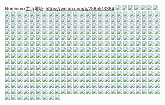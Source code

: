 Nomicoxx主页地址: https://weibo.com/u/7565513384 
![](https://wx4.sinaimg.cn/mw2000/008g07Dqgy1h93rtkzof0j30zu1bsnda.jpg) 
![](https://wx4.sinaimg.cn/mw2000/008g07Dqgy1h93rtk5ynzj32c0340e83.jpg) 
![](https://wx4.sinaimg.cn/mw2000/008g07Dqgy1h93rte10c4j32c03404qr.jpg) 
![](https://wx4.sinaimg.cn/mw2000/008g07Dqgy1h91fi81hkuj30zk1bfdrm.jpg) 
![](https://wx4.sinaimg.cn/mw2000/008g07Dqgy1h91fiehtrdj30u00qin1v.jpg) 
![](https://wx4.sinaimg.cn/mw2000/008g07Dqgy1h91f7bklv2j30zu25oasg.jpg) 
![](https://wx4.sinaimg.cn/mw2000/008g07Dqgy1h91f7hc4pqj30zu25oayr.jpg) 
![](https://wx4.sinaimg.cn/mw2000/008g07Dqgy1h8zwcnxkhgj30mu14ktcj.jpg) 
![](https://wx4.sinaimg.cn/mw2000/008g07Dqgy1h8z72wrunnj30k40qu0zf.jpg) 
![](https://wx4.sinaimg.cn/mw2000/008g07Dqgy1h8yp2663rvj323b35snpe.jpg) 
![](https://wx4.sinaimg.cn/mw2000/008g07Dqgy1h8yp22t8a5j322638jkjm.jpg) 
![](https://wx4.sinaimg.cn/mw2000/008g07Dqgy1h8yp2arzyhj324i37ku0y.jpg) 
![](https://wx4.sinaimg.cn/mw2000/008g07Dqgy1h8yp1ypsv3j31vd2ts4qq.jpg) 
![](https://wx4.sinaimg.cn/mw2000/008g07Dqgy1h8yp2jjvfpj32io3swkjn.jpg) 
![](https://wx4.sinaimg.cn/mw2000/008g07Dqgy1h8yp2d4a1gj323b35sx6p.jpg) 
![](https://wx4.sinaimg.cn/mw2000/008g07Dqgy1h8yp2grp1xj323b35sqv5.jpg) 
![](https://wx4.sinaimg.cn/mw2000/008g07Dqgy1h8yp2foffcj323b35su0x.jpg) 
![](https://wx4.sinaimg.cn/mw2000/008g07Dqgy1h8yp1v9004j324i37kx6q.jpg) 
![](https://wx4.sinaimg.cn/mw2000/008g07Dqgy1h8vp4jvuoyj30z51av7ap.jpg) 
![](https://wx4.sinaimg.cn/mw2000/008g07Dqgy1h8vp4nuzbyj32c0340b2b.jpg) 
![](https://wx4.sinaimg.cn/mw2000/008g07Dqgy1h8thi783phj32c0340npd.jpg) 
![](https://wx4.sinaimg.cn/mw2000/008g07Dqgy1h8thi5hnenj32c03404qq.jpg) 
![](https://wx4.sinaimg.cn/mw2000/008g07Dqly1h8t89tjzfpj32c0340u0x.jpg) 
![](https://wx4.sinaimg.cn/mw2000/008g07Dqgy1h8sa0w6e1tj30zu25ods8.jpg) 
![](https://wx4.sinaimg.cn/mw2000/008g07Dqgy1h8sa0vdpb1j30zu25ok2l.jpg) 
![](https://wx4.sinaimg.cn/mw2000/008g07Dqgy1h8s9zsmlrej30wi1tb11h.jpg) 
![](https://wx4.sinaimg.cn/mw2000/008g07Dqgy1h8qu0si8e1j32c03404qq.jpg) 
![](https://wx4.sinaimg.cn/mw2000/008g07Dqgy1h8qu0uyp7fj31o0230hdt.jpg) 
![](https://wx4.sinaimg.cn/mw2000/008g07Dqgy1h8qu0w0iabj31o0230e81.jpg) 
![](https://wx4.sinaimg.cn/mw2000/008g07Dqgy1h8qu0y6jbxj32c0340qv6.jpg) 
![](https://wx4.sinaimg.cn/mw2000/008g07Dqgy1h8qu1094lwj30vc15sqft.jpg) 
![](https://wx4.sinaimg.cn/mw2000/008g07Dqgy1h8qu1bdqb2j30sg0lbgol.jpg) 
![](https://wx4.sinaimg.cn/mw2000/008g07Dqgy1h8prldy1tnj30zu25o4ka.jpg) 
![](https://wx4.sinaimg.cn/mw2000/008g07Dqgy1h8prlet5wnj30zu25oh3d.jpg) 
![](https://wx4.sinaimg.cn/mw2000/008g07Dqgy1h8prlfro6jj30zu25oe7z.jpg) 
![](https://wx4.sinaimg.cn/mw2000/008g07Dqgy1h8jv0e6dgvj30zu1ih11s.jpg) 
![](https://wx4.sinaimg.cn/mw2000/008g07Dqgy1h8ivroer1aj30vc15sk23.jpg) 
![](https://wx4.sinaimg.cn/mw2000/008g07Dqgy1h8ivrj3pxxj30vc15sn8b.jpg) 
![](https://wx4.sinaimg.cn/mw2000/008g07Dqgy1h8ivrlxtrqj31sc2ds4qq.jpg) 
![](https://wx4.sinaimg.cn/mw2000/008g07Dqgy1h8ivoy1febj30vc15sdx1.jpg) 
![](https://wx4.sinaimg.cn/mw2000/008g07Dqgy1h8ivozutu8j32c035u1ky.jpg) 
![](https://wx4.sinaimg.cn/mw2000/008g07Dqgy1h8ivp0qkzyj315s0vcwqo.jpg) 
![](https://wx4.sinaimg.cn/mw2000/008g07Dqgy1h8ivrntkytj30vc15s7io.jpg) 
![](https://wx4.sinaimg.cn/mw2000/008g07Dqgy1h8ivrpcexdj30vc15sn8i.jpg) 
![](https://wx4.sinaimg.cn/mw2000/008g07Dqgy1h8ivrq3f24j30vc15sqf4.jpg) 
![](https://wx4.sinaimg.cn/mw2000/008g07Dqgy1h8ivrqi65hj30vc15stkg.jpg) 
![](https://wx4.sinaimg.cn/mw2000/008g07Dqgy1h8hto9o120j30zu115gx3.jpg) 
![](https://wx4.sinaimg.cn/mw2000/008g07Dqgy1h8htnxm7toj30zt1mz195.jpg) 
![](https://wx4.sinaimg.cn/mw2000/008g07Dqgy1h8htopkr3oj30zu1n7wuo.jpg) 
![](https://wx4.sinaimg.cn/mw2000/008g07Dqgy1h8htozxmnej30zt1mzdtz.jpg) 
![](https://wx4.sinaimg.cn/mw2000/008g07Dqgy1h8gh3idsz0j30zu25otp1.jpg) 
![](https://wx4.sinaimg.cn/mw2000/008g07Dqgy1h8gbdp27y4j31vu36cu0x.jpg) 
![](https://wx4.sinaimg.cn/mw2000/008g07Dqgy1h8fhpninavj32c02c0qv5.jpg) 
![](https://wx4.sinaimg.cn/mw2000/008g07Dqgy1h8fcxgacbtj30zt1hhwnc.jpg) 
![](https://wx4.sinaimg.cn/mw2000/008g07Dqgy1h8faicguxxj31kw2dcx6p.jpg) 
![](https://wx4.sinaimg.cn/mw2000/008g07Dqgy1h8fahwuzlnj32c0340kjl.jpg) 
![](https://wx4.sinaimg.cn/mw2000/008g07Dqgy1h8faidcknaj31nj29n1kx.jpg) 
![](https://wx4.sinaimg.cn/mw2000/008g07Dqgy1h8faiazwf8j32dc1nghdt.jpg) 
![](https://wx4.sinaimg.cn/mw2000/008g07Dqgy1h8faiswxioj31910u0tjf.jpg) 
![](https://wx4.sinaimg.cn/mw2000/008g07Dqgy1h8fais1lx4j31900u0161.jpg) 
![](https://wx4.sinaimg.cn/mw2000/008g07Dqgy1h8f6y0nhjoj30zu17p47e.jpg) 
![](https://wx4.sinaimg.cn/mw2000/008g07Dqgy1h8c1p1c7hzj30u0140dvk.jpg) 
![](https://wx4.sinaimg.cn/mw2000/008g07Dqgy1h8c1p0kp4ej30vc15stm7.jpg) 
![](https://wx4.sinaimg.cn/mw2000/008g07Dqgy1h81fkijwq6j30zu0xp76h.jpg) 
![](https://wx4.sinaimg.cn/mw2000/008g07Dqgy1h7vvbcapipj30zk1bfgwa.jpg) 
![](https://wx4.sinaimg.cn/mw2000/008g07Dqgy1h7vvbbt8xej30zk1bfn7d.jpg) 
![](https://wx4.sinaimg.cn/mw2000/008g07Dqgy1h7uq0b2jejj32c0340hdt.jpg) 
![](https://wx4.sinaimg.cn/mw2000/008g07Dqgy1h7uq07vf1jj32c03407wi.jpg) 
![](https://wx4.sinaimg.cn/mw2000/008g07Dqgy1h7uq09afquj32dc1kw1jg.jpg) 
![](https://wx4.sinaimg.cn/mw2000/008g07Dqgy1h7uq0jkvdej32dc1kwe6j.jpg) 
![](https://wx4.sinaimg.cn/mw2000/008g07Dqgy1h7ta5yadh3j32c0340hdu.jpg) 
![](https://wx4.sinaimg.cn/mw2000/008g07Dqgy1h7seuufktij30zu25ok48.jpg) 
![](https://wx4.sinaimg.cn/mw2000/008g07Dqly1h7pw2c0nhmj31kw2dckjm.jpg) 
![](https://wx4.sinaimg.cn/mw2000/008g07Dqly1h7pw28yp3tj31kw2dce82.jpg) 
![](https://wx4.sinaimg.cn/mw2000/008g07Dqgy1h7ovlnd5nej30zu25oh2g.jpg) 
![](https://wx4.sinaimg.cn/mw2000/008g07Dqgy1h7ovm3gnzzj30zu25o1al.jpg) 
![](https://wx4.sinaimg.cn/mw2000/008g07Dqgy1h7ovlpmgifj30zu25o7lf.jpg) 
![](https://wx4.sinaimg.cn/mw2000/008g07Dqgy1h7o9lhgku0j30tt0nln0y.jpg) 
![](https://wx4.sinaimg.cn/mw2000/008g07Dqgy1h7nso7hwgpj30tq0enwfx.jpg) 
![](https://wx4.sinaimg.cn/mw2000/008g07Dqgy1h7npngypraj30zu25o7m5.jpg) 
![](https://wx4.sinaimg.cn/mw2000/008g07Dqgy1h7npnha057j30sh0hlabp.jpg) 
![](https://wx4.sinaimg.cn/mw2000/008g07Dqgy1h7npmcnpwqj333z2bzhdt.jpg) 
![](https://wx4.sinaimg.cn/mw2000/008g07Dqgy1h7npmhbpetj32c0340npd.jpg) 
![](https://wx4.sinaimg.cn/mw2000/008g07Dqgy1h7npmehd2ej32bz33z4qp.jpg) 
![](https://wx4.sinaimg.cn/mw2000/008g07Dqgy1h7npmfpecvj31401hc1kx.jpg) 
![](https://wx4.sinaimg.cn/mw2000/008g07Dqgy1h7npm99nk9j31401hcngv.jpg) 
![](https://wx4.sinaimg.cn/mw2000/008g07Dqgy1h7npmagjs2j31401hcapw.jpg) 
![](https://wx4.sinaimg.cn/mw2000/008g07Dqgy1h7mg7q1ws6j31o0280e81.jpg) 
![](https://wx4.sinaimg.cn/mw2000/008g07Dqgy1h7lg4hk43ej30y10pqwmg.jpg) 
![](https://wx4.sinaimg.cn/mw2000/008g07Dqgy1h7ldmh9i00j30u0140aiq.jpg) 
![](https://wx4.sinaimg.cn/mw2000/008g07Dqgy1h7ldb0sk6aj30u0140gsp.jpg) 
![](https://wx4.sinaimg.cn/mw2000/008g07Dqgy1h7ldb20fyyj30u0140gu7.jpg) 
![](https://wx4.sinaimg.cn/mw2000/008g07Dqgy1h7ldb1etm3j30u0140gu4.jpg) 
![](https://wx4.sinaimg.cn/mw2000/008g07Dqgy1h7ldb04vnsj30u0140qao.jpg) 
![](https://wx4.sinaimg.cn/mw2000/008g07Dqgy1h7gu2cld8vj32dc1kwk4r.jpg) 
![](https://wx4.sinaimg.cn/mw2000/008g07Dqgy1h7gu2e723zj32dc1kwhdm.jpg) 
![](https://wx4.sinaimg.cn/mw2000/008g07Dqgy1h7gu2f3d7sj32dc1kw4d2.jpg) 
![](https://wx4.sinaimg.cn/mw2000/008g07Dqgy1h7gu2g2rebj32dc1kwhdu.jpg) 
![](https://wx4.sinaimg.cn/mw2000/008g07Dqgy1h7govfofcgj31ha0tnamm.jpg) 
![](https://wx4.sinaimg.cn/mw2000/008g07Dqgy1h7govg524yj318v0nygrj.jpg) 
![](https://wx4.sinaimg.cn/mw2000/008g07Dqgy1h758xbtjc4j31sc2dse82.jpg) 
![](https://wx4.sinaimg.cn/mw2000/008g07Dqgy1h708wj3y5pj30vc15sdq4.jpg) 
![](https://wx4.sinaimg.cn/mw2000/008g07Dqgy1h708wk0czaj30vc15s136.jpg) 
![](https://wx4.sinaimg.cn/mw2000/008g07Dqgy1h6zhhj4sm9j30yi22o4qq.jpg) 
![](https://wx4.sinaimg.cn/mw2000/008g07Dqgy1h6yz666os6j30u0140n4g.jpg) 
![](https://wx4.sinaimg.cn/mw2000/008g07Dqgy1h6yz67iykoj30u0140gt9.jpg) 
![](https://wx4.sinaimg.cn/mw2000/008g07Dqgy1h6yz684vvgj30u0140mys.jpg) 
![](https://wx4.sinaimg.cn/mw2000/008g07Dqgy1h6yz68r37aj30u0140dh0.jpg) 
![](https://wx4.sinaimg.cn/mw2000/008g07Dqgy1h6yz65dyqtj30u0140q9v.jpg) 
![](https://wx4.sinaimg.cn/mw2000/008g07Dqgy1h6yz6a5srhj30u0140gs9.jpg) 
![](https://wx4.sinaimg.cn/mw2000/008g07Dqgy1h6yz6bk15pj30u0140n38.jpg) 
![](https://wx4.sinaimg.cn/mw2000/008g07Dqgy1h6yz6cbif0j30u0140qek.jpg) 
![](https://wx4.sinaimg.cn/mw2000/008g07Dqgy1h6yz6cxi7sj30u0140aj6.jpg) 
![](https://wx4.sinaimg.cn/mw2000/008g07Dqgy1h6xtzqo5l0j31o0280e81.jpg) 
![](https://wx4.sinaimg.cn/mw2000/008g07Dqgy1h6xtzsi0tsj32c0340qv6.jpg) 
![](https://wx4.sinaimg.cn/mw2000/008g07Dqgy1h6xtzxncaxj32c0340b29.jpg) 
![](https://wx4.sinaimg.cn/mw2000/008g07Dqgy1h6xu002cm9j32c0340e83.jpg) 
![](https://wx4.sinaimg.cn/mw2000/008g07Dqgy1h6xu05ngv6j31d31cuk5o.jpg) 
![](https://wx4.sinaimg.cn/mw2000/008g07Dqgy1h6xu06s2qxj31o02807wh.jpg) 
![](https://wx4.sinaimg.cn/mw2000/008g07Dqgy1h6xheu34k5j30u014046x.jpg) 
![](https://wx4.sinaimg.cn/mw2000/008g07Dqgy1h6xhis080nj30u0140thj.jpg) 
![](https://wx4.sinaimg.cn/mw2000/008g07Dqgy1h6x4yfuhy3j30yi22o7wi.jpg) 
![](https://wx4.sinaimg.cn/mw2000/008g07Dqgy1h6wxdol2w5j30u0140q4e.jpg) 
![](https://wx4.sinaimg.cn/mw2000/008g07Dqgy1h6wxdozdmuj30u0140wlg.jpg) 
![](https://wx4.sinaimg.cn/mw2000/008g07Dqgy1h6wxdpcjfuj30u0140tfq.jpg) 
![](https://wx4.sinaimg.cn/mw2000/008g07Dqgy1h6wxi7c3dlj30u01407c5.jpg) 
![](https://wx4.sinaimg.cn/mw2000/008g07Dqgy1h6wlmus5z6j30u01sygrm.jpg) 
![](https://wx4.sinaimg.cn/mw2000/008g07Dqgy1h6wirfxhj8j30u01sywqh.jpg) 
![](https://wx4.sinaimg.cn/mw2000/008g07Dqgy1h6vt0j4kt4j30yi22o4qq.jpg) 
![](https://wx4.sinaimg.cn/mw2000/008g07Dqgy1h6vrcwusb3j30e60txjxq.jpg) 
![](https://wx4.sinaimg.cn/mw2000/008g07Dqgy1h6vrcvn3k4j30yi1jjtet.jpg) 
![](https://wx4.sinaimg.cn/mw2000/008g07Dqgy1h6vlt7p5qwj30vc15swpf.jpg) 
![](https://wx4.sinaimg.cn/mw2000/008g07Dqgy1h6vhgwuldaj32c0340qv6.jpg) 
![](https://wx4.sinaimg.cn/mw2000/008g07Dqgy1h6ulva494uj32c0340npe.jpg) 
![](https://wx4.sinaimg.cn/mw2000/008g07Dqgy1h6ulv4fplwj32c0340aq8.jpg) 
![](https://wx4.sinaimg.cn/mw2000/008g07Dqgy1h6ulv7orp1j33402c07n7.jpg) 
![](https://wx4.sinaimg.cn/mw2000/008g07Dqgy1h6ulv1fwp1j32c0340b2b.jpg) 
![](https://wx4.sinaimg.cn/mw2000/008g07Dqgy1h6uluxyrnaj32c0340hdu.jpg) 
![](https://wx4.sinaimg.cn/mw2000/008g07Dqgy1h6q20k1royj30w10u0gop.jpg) 
![](https://wx4.sinaimg.cn/mw2000/008g07Dqgy1h6p3zm2s0gj30yi22o1kx.jpg) 
![](https://wx4.sinaimg.cn/mw2000/008g07Dqgy1h6ekr3he77j30vc15stin.jpg) 
![](https://wx4.sinaimg.cn/mw2000/008g07Dqgy1h6ekv0vf0hj30yi22ob29.jpg) 
![](https://wx4.sinaimg.cn/mw2000/008g07Dqgy1h6b3hkkjsjj31o0280gr4.jpg) 
![](https://wx4.sinaimg.cn/mw2000/008g07Dqgy1h61q2u9pgcj30vc15sakl.jpg) 
![](https://wx4.sinaimg.cn/mw2000/008g07Dqgy1h61q2v76ayj30vc15sthq.jpg) 
![](https://wx4.sinaimg.cn/mw2000/008g07Dqgy1h61q2wpri4j30vc15s75n.jpg) 
![](https://wx4.sinaimg.cn/mw2000/008g07Dqgy1h61q2xm4i6j30vc15saj1.jpg) 
![](https://wx4.sinaimg.cn/mw2000/008g07Dqgy1h61q2ybqu9j315s0vc12b.jpg) 
![](https://wx4.sinaimg.cn/mw2000/008g07Dqgy1h61q32t9qdj30vc15s7hn.jpg) 
![](https://wx4.sinaimg.cn/mw2000/008g07Dqgy1h61q33ejkmj30vc15sn7u.jpg) 
![](https://wx4.sinaimg.cn/mw2000/008g07Dqgy1h61q42n63uj30vc15swg5.jpg) 
![](https://wx4.sinaimg.cn/mw2000/008g07Dqgy1h603afmlxhj30u01h0dt9.jpg) 
![](https://wx4.sinaimg.cn/mw2000/008g07Dqgy1h5rh455aguj33402c0hdu.jpg) 
![](https://wx4.sinaimg.cn/mw2000/008g07Dqgy1h5rh42ykxtj33402c07wi.jpg) 
![](https://wx4.sinaimg.cn/mw2000/008g07Dqgy1h5rh43jftqj30ok0upag3.jpg) 
![](https://wx4.sinaimg.cn/mw2000/008g07Dqgy1h5rh46v1vcj32c02c0qv5.jpg) 
![](https://wx4.sinaimg.cn/mw2000/008g07Dqgy1h5qapy0lv4j32c02c01dl.jpg) 
![](https://wx4.sinaimg.cn/mw2000/008g07Dqgy1h5qapzuvksj32c02c0npe.jpg) 
![](https://wx4.sinaimg.cn/mw2000/008g07Dqgy1h5qapv0i47j32c02c0hdu.jpg) 
![](https://wx4.sinaimg.cn/mw2000/008g07Dqgy1h5qaq1v0dij32c02c01kz.jpg) 
![](https://wx4.sinaimg.cn/mw2000/008g07Dqgy1h5la8ishcrj31401e04hx.jpg) 
![](https://wx4.sinaimg.cn/mw2000/008g07Dqgy1h5la8i7eaqj31401e07lr.jpg) 
![](https://wx4.sinaimg.cn/mw2000/008g07Dqgy1h5la8et51fj31401e0kd7.jpg) 
![](https://wx4.sinaimg.cn/mw2000/008g07Dqgy1h5la8e712fj31401e01aq.jpg) 
![](https://wx4.sinaimg.cn/mw2000/008g07Dqgy1h5la8hqwwnj31401e019m.jpg) 
![](https://wx4.sinaimg.cn/mw2000/008g07Dqgy1h5la8ftuepj31401e0tkz.jpg) 
![](https://wx4.sinaimg.cn/mw2000/008g07Dqgy1h5la8gaqxpj31401e0ah9.jpg) 
![](https://wx4.sinaimg.cn/mw2000/008g07Dqgy1h5la8go24rj31401e0dsk.jpg) 
![](https://wx4.sinaimg.cn/mw2000/008g07Dqgy1h5la8fak07j31401e04aw.jpg) 
![](https://wx4.sinaimg.cn/mw2000/008g07Dqgy1h56gz6k037j32c0340npg.jpg) 
![](https://wx4.sinaimg.cn/mw2000/008g07Dqgy1h56gz77q35j30vc15sk5n.jpg) 
![](https://wx4.sinaimg.cn/mw2000/008g07Dqgy1h56gzdps3hj315s0vc7fu.jpg) 
![](https://wx4.sinaimg.cn/mw2000/008g07Dqgy1h56gzeboqdj30s00iwaem.jpg) 
![](https://wx4.sinaimg.cn/mw2000/008g07Dqgy1h56gzfl6taj32c0340qv5.jpg) 
![](https://wx4.sinaimg.cn/mw2000/008g07Dqgy1h56gzhdkpoj32lw2bzqv6.jpg) 
![](https://wx4.sinaimg.cn/mw2000/008g07Dqgy1h56gzcos5gj32c0340e82.jpg) 
![](https://wx4.sinaimg.cn/mw2000/008g07Dqgy1h56gzqltxmj32c03407wi.jpg) 
![](https://wx4.sinaimg.cn/mw2000/008g07Dqgy1h53e3kahjpj30vc15s49i.jpg) 
![](https://wx4.sinaimg.cn/mw2000/008g07Dqgy1h53e3l8y8wj30u0140akf.jpg) 
![](https://wx4.sinaimg.cn/mw2000/008g07Dqgy1h4p6n7axcwj32c02c04qq.jpg) 
![](https://wx4.sinaimg.cn/mw2000/008g07Dqgy1h4p6navxg3j33402c0kjm.jpg) 
![](https://wx4.sinaimg.cn/mw2000/008g07Dqgy1h4p6ctioufj32c0340npe.jpg) 
![](https://wx4.sinaimg.cn/mw2000/008g07Dqgy1h4p6fwzkuhj32bq32sb2b.jpg) 
![](https://wx4.sinaimg.cn/mw2000/008g07Dqgy1h4p6da8sqej32c03404qr.jpg) 
![](https://wx4.sinaimg.cn/mw2000/008g07Dqgy1h4p6cw1vccj32c03404qr.jpg) 
![](https://wx4.sinaimg.cn/mw2000/008g07Dqgy1h4p6cznekwj32c0340kjm.jpg) 
![](https://wx4.sinaimg.cn/mw2000/008g07Dqgy1h4p6d25i00j32c0340x6q.jpg) 
![](https://wx4.sinaimg.cn/mw2000/008g07Dqgy1h4p6cnyny0j32c0356qv8.jpg) 
![](https://wx4.sinaimg.cn/mw2000/008g07Dqgy1h4p6cq9vnfj32c0340u10.jpg) 
![](https://wx4.sinaimg.cn/mw2000/008g07Dqgy1h4p6cxscmxj32c0340x6q.jpg) 
![](https://wx4.sinaimg.cn/mw2000/008g07Dqgy1h4p6dd3azvj33eo2yoe83.jpg) 
![](https://wx4.sinaimg.cn/mw2000/008g07Dqgy1h4p6dep1q1j33402c0kjn.jpg) 
![](https://wx4.sinaimg.cn/mw2000/008g07Dqly1h4mle6eqzbj30u03yikgm.jpg) 
![](https://wx4.sinaimg.cn/mw2000/008g07Dqly1h4mle86vqoj30u03yi4qp.jpg) 
![](https://wx4.sinaimg.cn/mw2000/008g07Dqly1h4mle9kolwj30u0140qc5.jpg) 
![](https://wx4.sinaimg.cn/mw2000/008g07Dqly1h4mlea1ctcj31400u0qat.jpg) 
![](https://wx4.sinaimg.cn/mw2000/008g07Dqly1h4mleatm8vj30u01407ck.jpg) 
![](https://wx4.sinaimg.cn/mw2000/008g07Dqly1h4mleb91w4j30u0140n3w.jpg) 
![](https://wx4.sinaimg.cn/mw2000/008g07Dqly1h4mled5oxyj30u0140jxw.jpg) 
![](https://wx4.sinaimg.cn/mw2000/008g07Dqly1h4mlediun3j30u0140qak.jpg) 
![](https://wx4.sinaimg.cn/mw2000/008g07Dqly1h4mlee57vxj30u01407aj.jpg) 
![](https://wx4.sinaimg.cn/mw2000/008g07Dqly1h4mleejnwij30u0140dm8.jpg) 
![](https://wx4.sinaimg.cn/mw2000/008g07Dqly1h4mlef1dekj30u0140q77.jpg) 
![](https://wx4.sinaimg.cn/mw2000/008g07Dqgy1h4f2r68gd7j32c0340npg.jpg) 
![](https://wx4.sinaimg.cn/mw2000/008g07Dqgy1h4f2r3t132j31hn1zk4qp.jpg) 
![](https://wx4.sinaimg.cn/mw2000/008g07Dqgy1h4f2r7djz7j31ho1zke81.jpg) 
![](https://wx4.sinaimg.cn/mw2000/008g07Dqgy1h4f2r9sjtkj31ho1zk4qq.jpg) 
![](https://wx4.sinaimg.cn/mw2000/008g07Dqgy1h4f2rdecc2j32c0340x6r.jpg) 
![](https://wx4.sinaimg.cn/mw2000/008g07Dqgy1h4f2rfavs7j32c0340b2b.jpg) 
![](https://wx4.sinaimg.cn/mw2000/008g07Dqgy1h3u5bxp0ooj31ho1zkhdt.jpg) 
![](https://wx4.sinaimg.cn/mw2000/008g07Dqgy1h3u5bv27doj30yi22ogzc.jpg) 
![](https://wx4.sinaimg.cn/mw2000/008g07Dqgy1h3u5c6edfuj31ho1zkkjl.jpg) 
![](https://wx4.sinaimg.cn/mw2000/008g07Dqgy1h3u5bzzur9j31ho1zk4qp.jpg) 
![](https://wx4.sinaimg.cn/mw2000/008g07Dqgy1h3u5bul4mqj31sc2dskjl.jpg) 
![](https://wx4.sinaimg.cn/mw2000/008g07Dqgy1h3u5dop5rxj33402c07wi.jpg) 
![](https://wx4.sinaimg.cn/mw2000/008g07Dqgy1h3u5cbrpisj31ho1zknpd.jpg) 
![](https://wx4.sinaimg.cn/mw2000/008g07Dqgy1h3f6o802tfj32c02c0dwf.jpg) 
![](https://wx4.sinaimg.cn/mw2000/008g07Dqgy1h3f6o8rgxdj32c02c04qp.jpg) 
![](https://wx4.sinaimg.cn/mw2000/008g07Dqgy1h3f6o9e5mij31hi1hinf2.jpg) 
![](https://wx4.sinaimg.cn/mw2000/008g07Dqgy1h3f6od36osj32c02c07wh.jpg) 
![](https://wx4.sinaimg.cn/mw2000/008g07Dqgy1h36d4f3bfoj30u0140q9p.jpg) 
![](https://wx4.sinaimg.cn/mw2000/008g07Dqgy1h36d4els1yj30u0140age.jpg) 
![](https://wx4.sinaimg.cn/mw2000/008g07Dqgy1h36d4g49w6j30u01400za.jpg) 
![](https://wx4.sinaimg.cn/mw2000/008g07Dqgy1h36d4gpeaxj31400u0agv.jpg) 
![](https://wx4.sinaimg.cn/mw2000/008g07Dqgy1h36d4fm0cij30u0140q96.jpg) 
![](https://wx4.sinaimg.cn/mw2000/008g07Dqgy1h2iqou52kgj31hn1zke81.jpg) 
![](https://wx4.sinaimg.cn/mw2000/008g07Dqgy1h2iqovfx4xj31hn1zku0x.jpg) 
![](https://wx4.sinaimg.cn/mw2000/008g07Dqgy1h2iqox5j8rj31hn1zku0x.jpg) 
![](https://wx4.sinaimg.cn/mw2000/008g07Dqgy1h2iqoxnte5j30p80uz78j.jpg) 
![](https://wx4.sinaimg.cn/mw2000/008g07Dqgy1h23rue1gtkj30yi1a0qke.jpg) 
![](https://wx4.sinaimg.cn/mw2000/008g07Dqgy1h23ruf5wptj30yi1a0tsm.jpg) 
![](https://wx4.sinaimg.cn/mw2000/008g07Dqgy1h10ccqqv7lj30yi22o4qr.jpg) 
![](https://wx4.sinaimg.cn/mw2000/008g07Dqgy1h10cdbeejhj30yi22o7wj.jpg) 
![](https://wx4.sinaimg.cn/mw2000/008g07Dqgy1gw6t2s8jmej31o0280kjl.jpg) 
![](https://wx4.sinaimg.cn/mw2000/008g07Dqgy1gw6t2tjqb2j31o02807wh.jpg) 
![](https://wx4.sinaimg.cn/mw2000/008g07Dqgy1gw6t2nbnbdj32c0340kjq.jpg) 
![](https://wx4.sinaimg.cn/mw2000/008g07Dqgy1gw6t2q3u6dj32c0340x6t.jpg) 
![](https://wx4.sinaimg.cn/mw2000/008g07Dqgy1gt1n0pktf4j30u0140naf.jpg) 
![](https://wx4.sinaimg.cn/mw2000/008g07Dqgy1gt1n0qpfk0j30u0140qf9.jpg) 
![](https://wx4.sinaimg.cn/mw2000/008g07Dqgy1gsj743c8z5j32882yz4qr.jpg) 
![](https://wx4.sinaimg.cn/mw2000/008g07Dqgy1gsj745lt9cj329y31ab2b.jpg) 
![](https://wx4.sinaimg.cn/mw2000/008g07Dqgy1gsgqrcgsy6j31sc2dsqv6.jpg) 
![](https://wx4.sinaimg.cn/mw2000/008g07Dqgy1gsgqra84wpj31sc2ds4qw.jpg) 
![](https://wx4.sinaimg.cn/mw2000/008g07Dqgy1gsgqrfb2zrj32c03407wj.jpg) 
![](https://wx4.sinaimg.cn/mw2000/008g07Dqgy1gsgqrjeg5tj32c0340x6r.jpg) 
![](https://wx4.sinaimg.cn/mw2000/008g07Dqgy1gs68o29bxcj31sc2ds7wl.jpg) 
![](https://wx4.sinaimg.cn/mw2000/008g07Dqgy1gs68nze4zsj31sc2ds1ky.jpg) 
![](https://wx4.sinaimg.cn/mw2000/008g07Dqgy1gpkvdns8wlj31s02dcu0x.jpg) 
![](https://wx4.sinaimg.cn/mw2000/008g07Dqgy1gpkvdqsm50j31s02dcb29.jpg) 
![](https://wx4.sinaimg.cn/mw2000/008g07Dqgy1gpkvdpbfahj31s02dcb29.jpg) 
![](https://wx4.sinaimg.cn/mw2000/008g07Dqgy1gpkvds69xoj324d2vbu0x.jpg) 
![](https://wx4.sinaimg.cn/mw2000/008g07Dqgy1gpha1vq4vuj30u0140wv1.jpg) 
![](https://wx4.sinaimg.cn/mw2000/008g07Dqgy1gpha1x0m79j30u0140akn.jpg) 
![](https://wx4.sinaimg.cn/mw2000/008g07Dqgy1gpha1wf1tjj30u0140k2r.jpg) 
![](https://wx4.sinaimg.cn/mw2000/008g07Dqgy1gpha1v6bf6j30rs23y1kx.jpg) 
![](https://wx4.sinaimg.cn/mw2000/008g07Dqgy1gpha1t08pxj30u0140wni.jpg) 
![](https://wx4.sinaimg.cn/mw2000/008g07Dqgy1gpha1rhpxjj30u0140ajv.jpg) 
![](https://wx4.sinaimg.cn/mw2000/008g07Dqgy1gpha1thxenj30u014045r.jpg) 
![](https://wx4.sinaimg.cn/mw2000/008g07Dqgy1gpha1ua3ncj30u01404al.jpg) 
![](https://wx4.sinaimg.cn/mw2000/008g07Dqgy1gpha2702pcj30u00u00xn.jpg) 
![](https://wx4.sinaimg.cn/mw2000/008g07Dqgy1gpf4vr4j5tj30u0140q9z.jpg) 
![](https://wx4.sinaimg.cn/mw2000/008g07Dqgy1gpf4vsptp7j30u0140wo9.jpg) 
![](https://wx4.sinaimg.cn/mw2000/008g07Dqgy1gpf4wdnkbjj30rs22312m.jpg) 
![](https://wx4.sinaimg.cn/mw2000/008g07Dqgy1gpf4vqqb7wj30u0140gvh.jpg) 
![](https://wx4.sinaimg.cn/mw2000/008g07Dqgy1gpf4vqc7prj30u0140tfg.jpg) 
![](https://wx4.sinaimg.cn/mw2000/008g07Dqgy1gpf4vs6zinj30u0140qbz.jpg) 
![](https://wx4.sinaimg.cn/mw2000/008g07Dqgy1goxl901grtj31s02dcqv6.jpg) 
![](https://wx4.sinaimg.cn/mw2000/008g07Dqgy1goxl92v9x5j330g29c4qs.jpg) 
![](https://wx4.sinaimg.cn/mw2000/008g07Dqgy1goxl916l7fj30yi22on76.jpg) 
![](https://wx4.sinaimg.cn/mw2000/008g07Dqly1godwgacr6hj30yi15r10d.jpg) 
![](https://wx4.sinaimg.cn/mw2000/008g07Dqgy1gnvhujzxpzj30u0140qc9.jpg) 
![](https://wx4.sinaimg.cn/mw2000/008g07Dqgy1gnvhujllvwj30u014010q.jpg) 
![](https://wx4.sinaimg.cn/mw2000/008g07Dqgy1gnvht4y9lkj30u00u047w.jpg) 
![](https://wx4.sinaimg.cn/mw2000/008g07Dqgy1gnvht65bsqj30u00u0119.jpg) 
![](https://wx4.sinaimg.cn/mw2000/008g07Dqgy1gnvht6kjrqj30u00u048c.jpg) 
![](https://wx4.sinaimg.cn/mw2000/008g07Dqgy1gnvht6ymywj30u00u011s.jpg) 
![](https://wx4.sinaimg.cn/mw2000/008g07Dqgy1gnvht7h6tlj30u00u0wnx.jpg) 
![](https://wx4.sinaimg.cn/mw2000/008g07Dqgy1gnvht3zpwij30u00u011r.jpg) 
![](https://wx4.sinaimg.cn/mw2000/008g07Dqgy1gnvhq0a5w7j30u0140tdc.jpg) 
![](https://wx4.sinaimg.cn/mw2000/008g07Dqgy1gnvhq0spk4j30u0140jww.jpg) 
![](https://wx4.sinaimg.cn/mw2000/008g07Dqgy1gnvhq1e2lwj30u0140ak4.jpg) 
![](https://wx4.sinaimg.cn/mw2000/008g07Dqgy1gnvhq24t0xj30u0140k4z.jpg) 
![](https://wx4.sinaimg.cn/mw2000/008g07Dqgy1gnvhq2jxn3j30u0140gyk.jpg) 
![](https://wx4.sinaimg.cn/mw2000/008g07Dqgy1gnvhq35eeaj30u0140k3c.jpg) 
![](https://wx4.sinaimg.cn/mw2000/008g07Dqly1gnuiaycvq8j30u00u0wla.jpg) 
![](https://wx4.sinaimg.cn/mw2000/008g07Dqly1gnuf4x15t0j30rs2bcwx6.jpg) 
![](https://wx4.sinaimg.cn/mw2000/008g07Dqly1gnuf4xodhsj31900u0ago.jpg) 
![](https://wx4.sinaimg.cn/mw2000/008g07Dqly1gnuf4yoiq6j30rs26qtrd.jpg) 
![](https://wx4.sinaimg.cn/mw2000/008g07Dqly1gnuf4zjtzvj30rs1dcdv7.jpg) 
![](https://wx4.sinaimg.cn/mw2000/008g07Dqly1gnuf4v7239j30vs0u0tf6.jpg) 
![](https://wx4.sinaimg.cn/mw2000/008g07Dqly1gnuf50wcxuj30rs1xg15m.jpg) 
![](https://wx4.sinaimg.cn/mw2000/008g07Dqly1gnuf528oyej30u0190agc.jpg) 
![](https://wx4.sinaimg.cn/mw2000/008g07Dqly1gnuf52pnz1j30rs1jk10q.jpg) 
![](https://wx4.sinaimg.cn/mw2000/008g07Dqly1gnuf53bzhfj30rs1jkdpw.jpg) 
![](https://wx4.sinaimg.cn/mw2000/008g07Dqly1gnuewn3l2hj30u00u0tcn.jpg) 
![](https://wx4.sinaimg.cn/mw2000/008g07Dqly1gnuewmh4vej30u00u0tc4.jpg) 
![](https://wx4.sinaimg.cn/mw2000/008g07Dqly1gnuewnqszbj30u00u0djh.jpg) 
![](https://wx4.sinaimg.cn/mw2000/008g07Dqly1gnuevnymy0j30u00u0dm9.jpg) 
![](https://wx4.sinaimg.cn/mw2000/008g07Dqly1gnuevncb6rj30ty128tfu.jpg) 
![](https://wx4.sinaimg.cn/mw2000/008g07Dqly1gnueugi11aj30qo0zk7e8.jpg) 
![](https://wx4.sinaimg.cn/mw2000/008g07Dqly1gnueuhn2ecj31400u04dl.jpg) 
![](https://wx4.sinaimg.cn/mw2000/008g07Dqly1gnues57wqyj30u00u0787.jpg) 
![](https://wx4.sinaimg.cn/mw2000/008g07Dqly1gnues5smcuj30u00u044o.jpg) 
![](https://wx4.sinaimg.cn/mw2000/008g07Dqly1gnues67ee1j30u00u0grx.jpg) 
![](https://wx4.sinaimg.cn/mw2000/008g07Dqly1gnues4nqo0j30u00u0tns.jpg) 
![](https://wx4.sinaimg.cn/mw2000/008g07Dqgy1gnpipxbaf5j30u00u00wx.jpg) 
![](https://wx4.sinaimg.cn/mw2000/008g07Dqgy1gnpipxq2htj30u00u00wz.jpg) 
![](https://wx4.sinaimg.cn/mw2000/008g07Dqgy1gnpipwvdplj30rs1cmgzt.jpg) 
![](https://wx4.sinaimg.cn/mw2000/008g07Dqgy1gnpipycr4rj30rs0rl0vq.jpg) 
![](https://wx4.sinaimg.cn/mw2000/008g07Dqgy1gnpijjmt64j30u00u0wmz.jpg) 
![](https://wx4.sinaimg.cn/mw2000/008g07Dqgy1gnpijllicpj30u00u0thq.jpg) 
![](https://wx4.sinaimg.cn/mw2000/008g07Dqgy1gnpijk53bfj30u0140e15.jpg) 
![](https://wx4.sinaimg.cn/mw2000/008g07Dqgy1gnpijkm7quj31400u0amq.jpg) 
![](https://wx4.sinaimg.cn/mw2000/008g07Dqgy1gnpijj833dj31400u0dy2.jpg) 
![](https://wx4.sinaimg.cn/mw2000/008g07Dqgy1gnpijl4a5pj31400u0alo.jpg) 
![](https://wx4.sinaimg.cn/mw2000/008g07Dqgy1gnpiimxuelj30rs2bcx68.jpg) 
![](https://wx4.sinaimg.cn/mw2000/008g07Dqgy1gnpiio88i5j30rs2u4kiw.jpg) 
![](https://wx4.sinaimg.cn/mw2000/008g07Dqgy1gnpiiorj90j31400u0qe9.jpg) 
![](https://wx4.sinaimg.cn/mw2000/008g07Dqgy1gnpiipcsq4j313w0u0tj0.jpg) 
![](https://wx4.sinaimg.cn/mw2000/008g07Dqgy1gnpiim5hkxj30rs334e82.jpg) 
![](https://wx4.sinaimg.cn/mw2000/008g07Dqgy1gnpiiq8tjdj30rs2f6kjl.jpg) 
![](https://wx4.sinaimg.cn/mw2000/008g07Dqgy1gnpihc9fmzj30u00u0qcj.jpg) 
![](https://wx4.sinaimg.cn/mw2000/008g07Dqgy1gnpihcp132j30u00u04b3.jpg) 
![](https://wx4.sinaimg.cn/mw2000/008g07Dqgy1gnpigghje5j30uo0u0wn6.jpg) 
![](https://wx4.sinaimg.cn/mw2000/008g07Dqgy1gnpigg2sb9j30u0140ajg.jpg) 
![](https://wx4.sinaimg.cn/mw2000/008g07Dqgy1gnpigh04e1j30ui0u07ep.jpg) 
![](https://wx4.sinaimg.cn/mw2000/008g07Dqgy1gnpighg4ttj30ue0u017d.jpg) 
![](https://wx4.sinaimg.cn/mw2000/008g07Dqgy1gnpigi0emyj30u00u0gte.jpg) 
![](https://wx4.sinaimg.cn/mw2000/008g07Dqgy1gnpiget1kmj30u0140tmc.jpg) 
![](https://wx4.sinaimg.cn/mw2000/008g07Dqgy1gnpif222gjj30u00u0wl7.jpg) 
![](https://wx4.sinaimg.cn/mw2000/008g07Dqgy1gnpif2iw75j30u00u0wmo.jpg) 
![](https://wx4.sinaimg.cn/mw2000/008g07Dqgy1gnpif31ad1j30u00u0tg6.jpg) 
![](https://wx4.sinaimg.cn/mw2000/008g07Dqgy1gnpif3fmk5j30u00u0tfl.jpg) 
![](https://wx4.sinaimg.cn/mw2000/008g07Dqgy1gnpif3u8srj30u00u079u.jpg) 
![](https://wx4.sinaimg.cn/mw2000/008g07Dqgy1gnpif1j15jj30u00u00xe.jpg) 
![](https://wx4.sinaimg.cn/mw2000/008g07Dqgy1gnpia9ukj1j30u01407fn.jpg) 
![](https://wx4.sinaimg.cn/mw2000/008g07Dqgy1gnpia9b05ij31400u0q8w.jpg) 
![](https://wx4.sinaimg.cn/mw2000/008g07Dqgy1gnpi8rr85xj30rs22yx59.jpg) 
![](https://wx4.sinaimg.cn/mw2000/008g07Dqgy1gnpi8sorffj30u00u0tp5.jpg) 
![](https://wx4.sinaimg.cn/mw2000/008g07Dqgy1gnpi65lho6j30u012s7es.jpg) 
![](https://wx4.sinaimg.cn/mw2000/008g07Dqgy1gnpi64xyfcj30rs0ri7d5.jpg) 
![](https://wx4.sinaimg.cn/mw2000/008g07Dqgy1gnpi69ji4wj30yi0patg4.jpg) 
![](https://wx4.sinaimg.cn/mw2000/008g07Dqgy1gnpi67jt8uj30yi0pmado.jpg) 
![](https://wx4.sinaimg.cn/mw2000/008g07Dqgy1gnpi694q5vj30ua0ty458.jpg) 
![](https://wx4.sinaimg.cn/mw2000/008g07Dqgy1gnpi64iydcj30uq0u045h.jpg) 
![](https://wx4.sinaimg.cn/mw2000/008g07Dqgy1gnpfnz801cj30rs1iugrd.jpg) 
![](https://wx4.sinaimg.cn/mw2000/008g07Dqgy1gnpfo21f80j30rs1iu17b.jpg) 
![](https://wx4.sinaimg.cn/mw2000/008g07Dqgy1gnpfo3251mj30um0tyq7s.jpg) 
![](https://wx4.sinaimg.cn/mw2000/008g07Dqgy1gnpfo4eragj30uw0tyjys.jpg) 
![](https://wx4.sinaimg.cn/mw2000/008g07Dqgy1gnpfo7xlfnj30rs29ch1h.jpg) 
![](https://wx4.sinaimg.cn/mw2000/008g07Dqgy1gnpfo98eq0j30um0tyjwb.jpg) 
![](https://wx4.sinaimg.cn/mw2000/008g07Dqgy1gnpfmbamllj30rs2bce7b.jpg) 
![](https://wx4.sinaimg.cn/mw2000/008g07Dqgy1gnpfls0f4bj30rs1sutyp.jpg) 
![](https://wx4.sinaimg.cn/mw2000/008g07Dqgy1gnpflj957xj30rs2bc4qp.jpg) 
![](https://wx4.sinaimg.cn/mw2000/008g07Dqgy1gnpflwq9goj30u00u00yz.jpg) 
![](https://wx4.sinaimg.cn/mw2000/008g07Dqgy1gnpflzn5qaj30rs1jk4b7.jpg) 
![](https://wx4.sinaimg.cn/mw2000/008g07Dqgy1gnpfm1psw6j30u00u0jzh.jpg) 
![](https://wx4.sinaimg.cn/mw2000/008g07Dqgy1gnpflmu11qj30rs1jkh3o.jpg) 
![](https://wx4.sinaimg.cn/mw2000/008g07Dqgy1gnpfmd8v7lj30u00u0474.jpg) 
![](https://wx4.sinaimg.cn/mw2000/008g07Dqgy1gnpflv1uhoj30rs1jkto0.jpg) 
![](https://wx4.sinaimg.cn/mw2000/008g07Dqgy1gnpfhm25zrj30u00u0thf.jpg) 
![](https://wx4.sinaimg.cn/mw2000/008g07Dqgy1gnpfhp5bm8j30u00u0jz9.jpg) 
![](https://wx4.sinaimg.cn/mw2000/008g07Dqgy1gnpfhx38lcj30rs2bckco.jpg) 
![](https://wx4.sinaimg.cn/mw2000/008g07Dqgy1gnpfi3a13mj30rs21yk91.jpg) 
![](https://wx4.sinaimg.cn/mw2000/008g07Dqgy1gnpfi6hia7j31420u07i0.jpg) 
![](https://wx4.sinaimg.cn/mw2000/008g07Dqgy1gnpfidafsxj30rs2bc1kx.jpg) 
